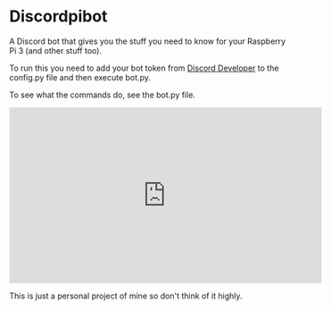 # Discordpibot


A Discord bot that gives you the stuff you need to know for your Raspberry Pi 3 (and other stuff too).

To run this you need to add your bot token from [Discord Developer](https://discordapp.com/developers/) to the config.py file and then execute bot.py.

To see what the commands do, see the bot.py file.

<iframe width="560" height="315" src="https://www.youtube.com/embed/v4BB0B7mRx0" frameborder="0" allow="autoplay; encrypted-media" allowfullscreen></iframe>

This is just a personal project of mine so don't think of it highly.
